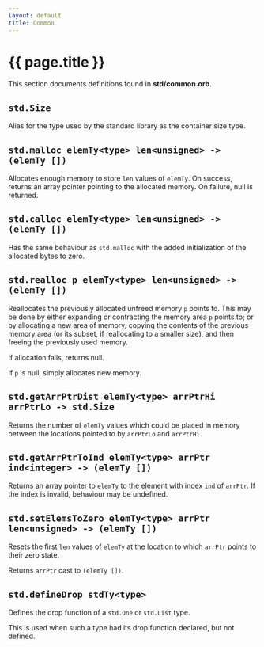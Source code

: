 ```yaml
---
layout: default
title: Common
---
```

# {{ page.title }}

This section documents definitions found in **std/common.orb**.

## `std.Size`

Alias for the type used by the standard library as the container size type.

## `std.malloc elemTy<type> len<unsigned> -> (elemTy [])`

Allocates enough memory to store `len` values of `elemTy`. On success, returns an array pointer pointing to the allocated memory. On failure, null is returned.

## `std.calloc elemTy<type> len<unsigned> -> (elemTy [])`

Has the same behaviour as `std.malloc` with the added initialization of the allocated bytes to zero.

## `std.realloc p elemTy<type> len<unsigned> -> (elemTy [])`

Reallocates the previously allocated unfreed memory `p` points to. This may be done by either expanding or contracting the memory area `p` points to; or by allocating a new area of memory, copying the contents of the previous memory area (or its subset, if reallocating to a smaller size), and then freeing the previously used memory.

If allocation fails, returns null.

If `p` is null, simply allocates new memory.

## `std.getArrPtrDist elemTy<type> arrPtrHi arrPtrLo -> std.Size`

Returns the number of `elemTy` values which could be placed in memory between the locations pointed to by `arrPtrLo` and `arrPtrHi`.

## `std.getArrPtrToInd elemTy<type> arrPtr ind<integer> -> (elemTy [])`

Returns an array pointer to `elemTy` to the element with index `ind` of `arrPtr`. If the index is invalid, behaviour may be undefined.

## `std.setElemsToZero elemTy<type> arrPtr len<unsigned> -> (elemTy [])`

Resets the first `len` values of `elemTy` at the location to which `arrPtr` points to their zero state.

Returns `arrPtr` cast to `(elemTy [])`.

## `std.defineDrop stdTy<type>`

Defines the drop function of a `std.One` or `std.List` type.

This is used when such a type had its drop function declared, but not defined.